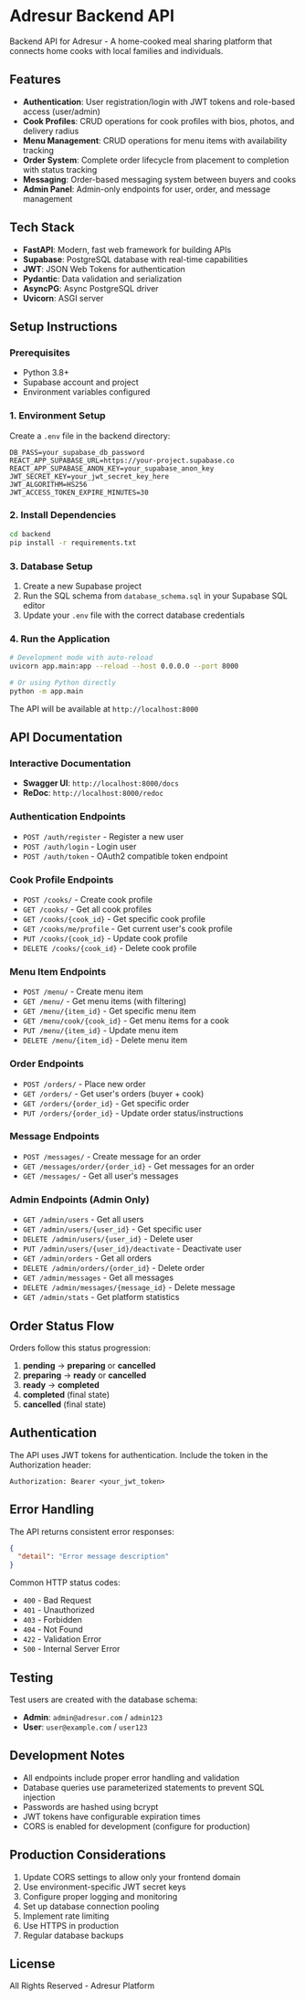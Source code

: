 # Adresur Backend API

Backend API for Adresur - A home-cooked meal sharing platform that connects home cooks with local families and individuals.

## Features

- **Authentication**: User registration/login with JWT tokens and role-based access (user/admin)
- **Cook Profiles**: CRUD operations for cook profiles with bios, photos, and delivery radius
- **Menu Management**: CRUD operations for menu items with availability tracking
- **Order System**: Complete order lifecycle from placement to completion with status tracking
- **Messaging**: Order-based messaging system between buyers and cooks
- **Admin Panel**: Admin-only endpoints for user, order, and message management

## Tech Stack

- **FastAPI**: Modern, fast web framework for building APIs
- **Supabase**: PostgreSQL database with real-time capabilities
- **JWT**: JSON Web Tokens for authentication
- **Pydantic**: Data validation and serialization
- **AsyncPG**: Async PostgreSQL driver
- **Uvicorn**: ASGI server

## Setup Instructions

### Prerequisites

- Python 3.8+
- Supabase account and project
- Environment variables configured

### 1. Environment Setup

Create a `.env` file in the backend directory:

```env
DB_PASS=your_supabase_db_password
REACT_APP_SUPABASE_URL=https://your-project.supabase.co
REACT_APP_SUPABASE_ANON_KEY=your_supabase_anon_key
JWT_SECRET_KEY=your_jwt_secret_key_here
JWT_ALGORITHM=HS256
JWT_ACCESS_TOKEN_EXPIRE_MINUTES=30
```

### 2. Install Dependencies

```bash
cd backend
pip install -r requirements.txt
```

### 3. Database Setup

1. Create a new Supabase project
2. Run the SQL schema from `database_schema.sql` in your Supabase SQL editor
3. Update your `.env` file with the correct database credentials

### 4. Run the Application

```bash
# Development mode with auto-reload
uvicorn app.main:app --reload --host 0.0.0.0 --port 8000

# Or using Python directly
python -m app.main
```

The API will be available at `http://localhost:8000`

## API Documentation

### Interactive Documentation

- **Swagger UI**: `http://localhost:8000/docs`
- **ReDoc**: `http://localhost:8000/redoc`

### Authentication Endpoints

- `POST /auth/register` - Register a new user
- `POST /auth/login` - Login user
- `POST /auth/token` - OAuth2 compatible token endpoint

### Cook Profile Endpoints

- `POST /cooks/` - Create cook profile
- `GET /cooks/` - Get all cook profiles
- `GET /cooks/{cook_id}` - Get specific cook profile
- `GET /cooks/me/profile` - Get current user's cook profile
- `PUT /cooks/{cook_id}` - Update cook profile
- `DELETE /cooks/{cook_id}` - Delete cook profile

### Menu Item Endpoints

- `POST /menu/` - Create menu item
- `GET /menu/` - Get menu items (with filtering)
- `GET /menu/{item_id}` - Get specific menu item
- `GET /menu/cook/{cook_id}` - Get menu items for a cook
- `PUT /menu/{item_id}` - Update menu item
- `DELETE /menu/{item_id}` - Delete menu item

### Order Endpoints

- `POST /orders/` - Place new order
- `GET /orders/` - Get user's orders (buyer + cook)
- `GET /orders/{order_id}` - Get specific order
- `PUT /orders/{order_id}` - Update order status/instructions

### Message Endpoints

- `POST /messages/` - Create message for an order
- `GET /messages/order/{order_id}` - Get messages for an order
- `GET /messages/` - Get all user's messages

### Admin Endpoints (Admin Only)

- `GET /admin/users` - Get all users
- `GET /admin/users/{user_id}` - Get specific user
- `DELETE /admin/users/{user_id}` - Delete user
- `PUT /admin/users/{user_id}/deactivate` - Deactivate user
- `GET /admin/orders` - Get all orders
- `DELETE /admin/orders/{order_id}` - Delete order
- `GET /admin/messages` - Get all messages
- `DELETE /admin/messages/{message_id}` - Delete message
- `GET /admin/stats` - Get platform statistics

## Order Status Flow

Orders follow this status progression:

1. **pending** → **preparing** or **cancelled**
2. **preparing** → **ready** or **cancelled**
3. **ready** → **completed**
4. **completed** (final state)
5. **cancelled** (final state)

## Authentication

The API uses JWT tokens for authentication. Include the token in the Authorization header:

```
Authorization: Bearer <your_jwt_token>
```

## Error Handling

The API returns consistent error responses:

```json
{
  "detail": "Error message description"
}
```

Common HTTP status codes:

- `400` - Bad Request
- `401` - Unauthorized
- `403` - Forbidden
- `404` - Not Found
- `422` - Validation Error
- `500` - Internal Server Error

## Testing

Test users are created with the database schema:

- **Admin**: `admin@adresur.com` / `admin123`
- **User**: `user@example.com` / `user123`

## Development Notes

- All endpoints include proper error handling and validation
- Database queries use parameterized statements to prevent SQL injection
- Passwords are hashed using bcrypt
- JWT tokens have configurable expiration times
- CORS is enabled for development (configure for production)

## Production Considerations

1. Update CORS settings to allow only your frontend domain
2. Use environment-specific JWT secret keys
3. Configure proper logging and monitoring
4. Set up database connection pooling
5. Implement rate limiting
6. Use HTTPS in production
7. Regular database backups

## License

All Rights Reserved - Adresur Platform
